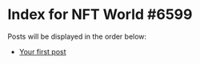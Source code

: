 # Index for NFT World #6599
Posts will be displayed in the order below:

- [Your first post](./001-first.md)

